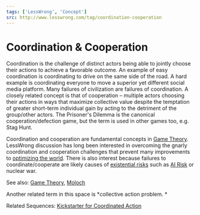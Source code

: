```yaml
---
tags: ['LessWrong', 'Concept']
src: http://www.lesswrong.com/tag/coordination-cooperation
---
```


# Coordination & Cooperation
Coordination is the challenge of distinct actors being able to jointly choose their actions to achieve a favorable outcome. An example of easy coordination is coordinating to drive on the same side of the road. A hard example is coordinating everyone to move a superior yet different social media platform. Many failures of civilization are failures of coordination. A closely related concept is that of cooperation – multiple actors choosing their actions in ways that maximize collective value despite the temptation of greater short-term individual gain by acting to the detriment of the group/other actors. The Prisoner's Dilemma is the canonical cooperation/defection game, but the term is used in other games too, e.g. Stag Hunt.

Coordination and cooperation are fundamental concepts in [Game Theory](https://www.lesswrong.com/tag/game-theory). LessWrong discussion has long been interested in overcoming the gnarly coordination and cooperation challenges that prevent many improvements to [optimizing the world](https://www.lesswrong.com/tag/world-optimization). There is also interest because failures to coordinate/cooperate are likely causes of [existential risks](https://www.lesswrong.com/tag/existential-risk) such as [AI Risk](https://www.lesswrong.com/tag/ai-risk) or nuclear war.

See also: [Game Theory](https://www.lesswrong.com/tag/game-theory), [Moloch](https://www.lesswrong.com/tag/moloch)

Another related term in this space is *collective action problem. *

Related Sequences: [Kickstarter for Coordinated Action](https://www.lesswrong.com/s/vz9Zrj3oBGsttG3Jh)

